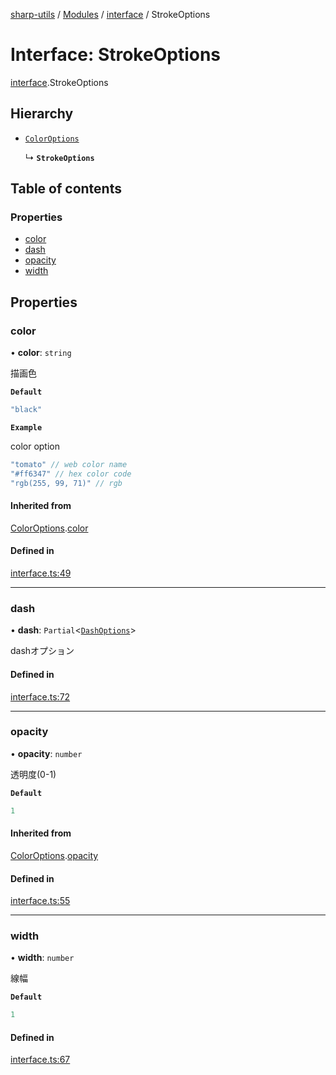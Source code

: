 [sharp-utils](../README.md) / [Modules](../modules.md) / [interface](../modules/interface.md) / StrokeOptions

# Interface: StrokeOptions

[interface](../modules/interface.md).StrokeOptions

## Hierarchy

- [`ColorOptions`](interface.ColorOptions.md)

  ↳ **`StrokeOptions`**

## Table of contents

### Properties

- [color](interface.StrokeOptions.md#color)
- [dash](interface.StrokeOptions.md#dash)
- [opacity](interface.StrokeOptions.md#opacity)
- [width](interface.StrokeOptions.md#width)

## Properties

### color

• **color**: `string`

描画色

**`Default`**

```ts
"black"
```

**`Example`**

color option
```ts
"tomato" // web color name
"#ff6347" // hex color code
"rgb(255, 99, 71)" // rgb
```

#### Inherited from

[ColorOptions](interface.ColorOptions.md).[color](interface.ColorOptions.md#color)

#### Defined in

[interface.ts:49](https://github.com/Manju2367/sharpUtils/blob/fdd5058/interface.ts#L49)

___

### dash

• **dash**: `Partial`<[`DashOptions`](interface.DashOptions.md)\>

dashオプション

#### Defined in

[interface.ts:72](https://github.com/Manju2367/sharpUtils/blob/fdd5058/interface.ts#L72)

___

### opacity

• **opacity**: `number`

透明度(0-1)

**`Default`**

```ts
1
```

#### Inherited from

[ColorOptions](interface.ColorOptions.md).[opacity](interface.ColorOptions.md#opacity)

#### Defined in

[interface.ts:55](https://github.com/Manju2367/sharpUtils/blob/fdd5058/interface.ts#L55)

___

### width

• **width**: `number`

線幅

**`Default`**

```ts
1
```

#### Defined in

[interface.ts:67](https://github.com/Manju2367/sharpUtils/blob/fdd5058/interface.ts#L67)
